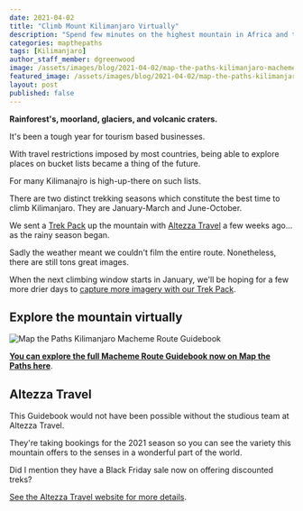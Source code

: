 ```yaml
---
date: 2021-04-02
title: "Climb Mount Kilimanjaro Virtually"
description: "Spend few minutes on the highest mountain in Africa and the highest single free-standing mountain in the world."
categories: mapthepaths
tags: [Kilimanjaro]
author_staff_member: dgreenwood
image: /assets/images/blog/2021-04-02/map-the-paths-kilimanjaro-macheme-route-guidebook-meta.jpg
featured_image: /assets/images/blog/2021-04-02/map-the-paths-kilimanjaro-macheme-route-guidebook-sm.jpg
layout: post
published: false
---
```


**Rainforest's, moorland, glaciers, and volcanic craters.**

It's been a tough year for tourism based businesses.

With travel restrictions imposed by most countries, being able to explore places on bucket lists became a thing of the future.

For many Kilimanajro is high-up-there on such lists.

There are two distinct trekking seasons which constitute the best time to climb Kilimanjaro. They are January-March and June-October.

We sent a [Trek Pack](/trek-pack) up the mountain with [Altezza Travel](https://en.altezza.travel/) a few weeks ago... as the rainy season began.

Sadly the weather meant we couldn't film the entire route. Nonetheless, there are still tons great images.

When the next climbing window starts in January, we'll be hoping for a few more drier days to [capture more imagery with our Trek Pack](/trek-pack).

## Explore the mountain virtually

<img class="img-fluid" src="/assets/images/blog/2021-04-02/map-the-paths-kilimanjaro-macheme-route-guidebook-sm.jpg" alt="Map the Paths Kilimanjaro Macheme Route Guidebook" title="Map the Paths Kilimanjaro Macheme Route Guidebook" />

[**You can explore the full Macheme Route Guidebook now on Map the Paths here**](
https://www.mapthepaths.com/guidebook/6e613819-fe76-4516-8ac3-508ff0591cf7/detail/).

## Altezza Travel

This Guidebook would not have been possible without the studious team at Altezza Travel.

They're taking bookings for the 2021 season so you can see the variety this mountain offers to the senses in a wonderful part of the world.

Did I mention they have a Black Friday sale now on offering discounted treks?

[See the Altezza Travel website for more details](https://en.altezza.travel/).